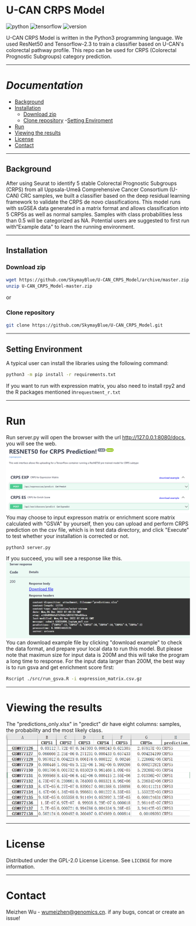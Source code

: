 # U-CAN CRPS Model
![python](https://img.shields.io/badge/Python%20tested-3.9.x%20-blue)
![tensorflow](https://img.shields.io/badge/tensorflow%20tested-2.9.x%20-blue)
![version](https://img.shields.io/badge/version-v.1.0.0-blue)

U-CAN CRPS Model is written in the Python3 programming language. We used ResNet50 and Tensorflow-2.3 to train a classifier based on U-CAN's colorectal pathway profile. This repo can be used for CRPS (Colorectal Prognostic Subgroups) category prediction.


---

# _Documentation_

- [Background](#Background)
- [Installation](#installation)
  - [Download zip](#Download-zip)
  - [Clone repository](#Clone-repository)
-[Setting Enviroment](#Setting-Enviroment)
- [Run](#run)
- [Viewing the results](#viewing-the-results)
- [License](#License)
- [Contact](#Contact)

---

## Background
After using Seurat to identify 5 stable Colorectal Prognostic Subgroups (CRPS) from all Uppsala-Umeå Comprehensive Cancer Consortium (U-CAN) CRC samples, we built a classifier based on the deep residual learning framework to validate the CRPS de novo classifications.
This model runs with ssGSEA data generated in a matrix format and allows classification into 5 CRPSs as well as normal samples. Samples with class probabilities less than 0.5 will be categorized as NA. Potential users are suggested to first run with“Example data" to learn the running environment.

---

## Installation

### Download zip
```bash
wget https://github.com/SkymayBlue/U-CAN_CRPS_Model/archive/master.zip
unzip U-CAN_CRPS_Model-master.zip
```
or
### Clone repository
```bash
git clone https://github.com/SkymayBlue/U-CAN_CRPS_Model.git
```

---

## Setting Environment
A typical user can install the libraries using the following command:
``` bash
python3 -m pip install -r requirements.txt
```
If you want to run with expression matrix, you also need to install rpy2 and the R packages mentioned in`requestment_r.txt`

---

# Run
Run server.py will open the browser with the url http://127.0.0.1:8080/docs, you will see the web.![web](img/server_main.png)You may choose to input expresson matrix or enrichment score matrix calculated with "GSVA" by yourself, then you can upload and perform CRPS prediction on the csv file, which is in test data directory, and click "Execute" to test whether your installation is corrected or not.
```bash
python3 server.py
```
If you succeed, you will see a response like this.![response](img/img_2.png)
You can download example file by clicking "download example" to check the data format, and prepare your local data to run this model. But please note that maximun size for input data is 200M and this will take the program a long time to response.
For the input data larger than 200M, the best way is to run gsva and get enrichment score first:
``` bash
Rscript ./src/run_gsva.R -i expression_matrix.csv.gz

```

---

# Viewing the results
The "predictions_only.xlsx" in "predict" dir have eight columns: samples, the probability and the most likely class.![result](img/img_3.png)

---
# License
Distributed under the GPL-2.0 License License. See `LICENSE` for more information.

---
# Contact
Meizhen Wu - wumeizhen@genomics.cn.
if any bugs, concat or create an issue!
